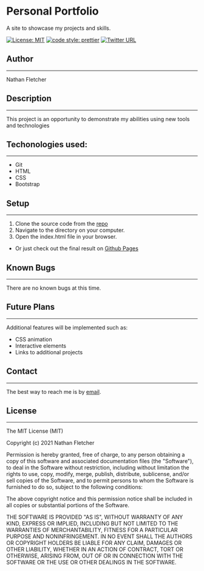 
# Personal Portfolio
A site to showcase my projects and skills. 

[![License: MIT](https://img.shields.io/badge/License-MIT-yellow.svg)](https://opensource.org/licenses/MIT)
[![code style: prettier](https://img.shields.io/badge/code_style-prettier-ff69b4.svg?style=flat-square)](https://github.com/prettier/prettier)
[![Twitter URL](https://img.shields.io/twitter/url/https/twitter.com/nathan_fletcher.svg?style=social&label=Follow%20%40nathan_fletcher)](https://twitter.com/nathan_fletcher)

## Author
---
Nathan Fletcher

## Description
---

This project is an opportunity to demonstrate my abilities using new tools and technologies

## Techonologies used:
---
* Git
* HTML
* CSS
* Bootstrap

## Setup 
---
1. Clone the source code from the [repo](https://github.com/nathanfletch/portfolio)
2. Navigate to the directory on your computer.
3. Open the index.html file in your browser.
* Or just check out the final result on [Github Pages](https://nathanfletch.github.io/portfolio/)

## Known Bugs
---
There are no known bugs at this time. 

## Future Plans
---
Additional features will be implemented such as:
* CSS animation
* Interactive elements 
* Links to additional projects

## Contact
---
The best way to reach me is by [email](mailto:nathan.fletcher@gmail.com).


## License
---
 
The MIT License (MIT)

Copyright (c) 2021 Nathan Fletcher

Permission is hereby granted, free of charge, to any person obtaining a copy of this software and associated documentation files (the "Software"), to deal in the Software without restriction, including without limitation the rights to use, copy, modify, merge, publish, distribute, sublicense, and/or sell copies of the Software, and to permit persons to whom the Software is furnished to do so, subject to the following conditions:

The above copyright notice and this permission notice shall be included in all copies or substantial portions of the Software.

THE SOFTWARE IS PROVIDED "AS IS", WITHOUT WARRANTY OF ANY KIND, EXPRESS OR IMPLIED, INCLUDING BUT NOT LIMITED TO THE WARRANTIES OF MERCHANTABILITY, FITNESS FOR A PARTICULAR PURPOSE AND NONINFRINGEMENT. IN NO EVENT SHALL THE AUTHORS OR COPYRIGHT HOLDERS BE LIABLE FOR ANY CLAIM, DAMAGES OR OTHER LIABILITY, WHETHER IN AN ACTION OF CONTRACT, TORT OR OTHERWISE, ARISING FROM, OUT OF OR IN CONNECTION WITH THE SOFTWARE OR THE USE OR OTHER DEALINGS IN THE SOFTWARE.